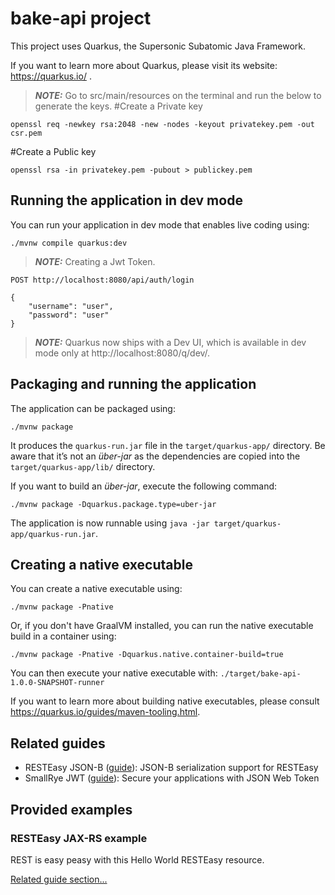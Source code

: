 # bake-api project

This project uses Quarkus, the Supersonic Subatomic Java Framework.

If you want to learn more about Quarkus, please visit its website: https://quarkus.io/ .

> **_NOTE:_** Go to src/main/resources on the terminal and run the below to generate the keys.
#Create a Private key
```shell script
openssl req -newkey rsa:2048 -new -nodes -keyout privatekey.pem -out csr.pem
```
#Create a Public key
```shell script
openssl rsa -in privatekey.pem -pubout > publickey.pem
```

## Running the application in dev mode

You can run your application in dev mode that enables live coding using:
```shell script
./mvnw compile quarkus:dev
```
> **_NOTE:_** Creating a Jwt Token.
> 
```
POST http://localhost:8080/api/auth/login

{
    "username": "user",
    "password": "user"
}
```
> **_NOTE:_**  Quarkus now ships with a Dev UI, which is available in dev mode only at http://localhost:8080/q/dev/.

## Packaging and running the application

The application can be packaged using:
```shell script
./mvnw package
```
It produces the `quarkus-run.jar` file in the `target/quarkus-app/` directory.
Be aware that it’s not an _über-jar_ as the dependencies are copied into the `target/quarkus-app/lib/` directory.

If you want to build an _über-jar_, execute the following command:
```shell script
./mvnw package -Dquarkus.package.type=uber-jar
```

The application is now runnable using `java -jar target/quarkus-app/quarkus-run.jar`.

## Creating a native executable

You can create a native executable using: 
```shell script
./mvnw package -Pnative
```

Or, if you don't have GraalVM installed, you can run the native executable build in a container using: 
```shell script
./mvnw package -Pnative -Dquarkus.native.container-build=true
```

You can then execute your native executable with: `./target/bake-api-1.0.0-SNAPSHOT-runner`

If you want to learn more about building native executables, please consult https://quarkus.io/guides/maven-tooling.html.

## Related guides

- RESTEasy JSON-B ([guide](https://quarkus.io/guides/rest-json)): JSON-B serialization support for RESTEasy
- SmallRye JWT ([guide](https://quarkus.io/guides/security-jwt)): Secure your applications with JSON Web Token

## Provided examples

### RESTEasy JAX-RS example

REST is easy peasy with this Hello World RESTEasy resource.

[Related guide section...](https://quarkus.io/guides/getting-started#the-jax-rs-resources)
